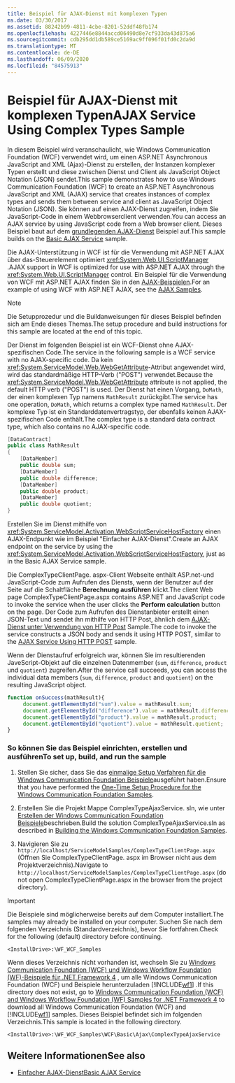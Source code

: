 ```yaml
---
title: Beispiel für AJAX-Dienst mit komplexen Typen
ms.date: 03/30/2017
ms.assetid: 88242b99-4811-4cbe-8201-52ddf48fb174
ms.openlocfilehash: 4227446e8844accd06490d8e7cf933da43d875a6
ms.sourcegitcommit: cdb295dd1db589ce5169ac9ff096f01fd0c2da9d
ms.translationtype: MT
ms.contentlocale: de-DE
ms.lasthandoff: 06/09/2020
ms.locfileid: "84575913"
---
```

# <a name="ajax-service-using-complex-types-sample"></a><span data-ttu-id="46ba3-102">Beispiel für AJAX-Dienst mit komplexen Typen</span><span class="sxs-lookup"><span data-stu-id="46ba3-102">AJAX Service Using Complex Types Sample</span></span>

<span data-ttu-id="46ba3-103">In diesem Beispiel wird veranschaulicht, wie Windows Communication Foundation (WCF) verwendet wird, um einen ASP.NET Asynchronous JavaScript and XML (Ajax)-Dienst zu erstellen, der Instanzen komplexer Typen erstellt und diese zwischen Dienst und Client als JavaScript Object Notation (JSON) sendet.</span><span class="sxs-lookup"><span data-stu-id="46ba3-103">This sample demonstrates how to use Windows Communication Foundation (WCF) to create an ASP.NET Asynchronous JavaScript and XML (AJAX) service that creates instances of complex types and sends them between service and client as JavaScript Object Notation (JSON).</span></span> <span data-ttu-id="46ba3-104">Sie können auf einen AJAX-Dienst zugreifen, indem Sie JavaScript-Code in einem Webbrowserclient verwenden.</span><span class="sxs-lookup"><span data-stu-id="46ba3-104">You can access an AJAX service by using JavaScript code from a Web browser client.</span></span> <span data-ttu-id="46ba3-105">Dieses Beispiel baut auf dem [grundlegenden AJAX-Dienst](basic-ajax-service.md) Beispiel auf.</span><span class="sxs-lookup"><span data-stu-id="46ba3-105">This sample builds on the [Basic AJAX Service](basic-ajax-service.md) sample.</span></span>

<span data-ttu-id="46ba3-106">Die AJAX-Unterstützung in WCF ist für die Verwendung mit ASP.NET AJAX über das-Steuerelement optimiert <xref:System.Web.UI.ScriptManager> .</span><span class="sxs-lookup"><span data-stu-id="46ba3-106">AJAX support in WCF is optimized for use with ASP.NET AJAX through the <xref:System.Web.UI.ScriptManager> control.</span></span> <span data-ttu-id="46ba3-107">Ein Beispiel für die Verwendung von WCF mit ASP.NET AJAX finden Sie in den [AJAX-Beispielen](ajax.md).</span><span class="sxs-lookup"><span data-stu-id="46ba3-107">For an example of using WCF with ASP.NET AJAX, see the [AJAX Samples](ajax.md).</span></span>

> [!NOTE]
> <span data-ttu-id="46ba3-108">Die Setupprozedur und die Buildanweisungen für dieses Beispiel befinden sich am Ende dieses Themas.</span><span class="sxs-lookup"><span data-stu-id="46ba3-108">The setup procedure and build instructions for this sample are located at the end of this topic.</span></span>

<span data-ttu-id="46ba3-109">Der Dienst im folgenden Beispiel ist ein WCF-Dienst ohne AJAX-spezifischen Code.</span><span class="sxs-lookup"><span data-stu-id="46ba3-109">The service in the following sample is a WCF service with no AJAX-specific code.</span></span> <span data-ttu-id="46ba3-110">Da kein <xref:System.ServiceModel.Web.WebGetAttribute>-Attribut angewendet wird, wird das standardmäßige HTTP-Verb ("POST") verwendet.</span><span class="sxs-lookup"><span data-stu-id="46ba3-110">Because the <xref:System.ServiceModel.Web.WebGetAttribute> attribute is not applied, the default HTTP verb ("POST") is used.</span></span> <span data-ttu-id="46ba3-111">Der Dienst hat einen Vorgang, `DoMath`, der einen komplexen Typ namens `MathResult` zurückgibt.</span><span class="sxs-lookup"><span data-stu-id="46ba3-111">The service has one operation, `DoMath`, which returns a complex type named `MathResult`.</span></span> <span data-ttu-id="46ba3-112">Der komplexe Typ ist ein Standarddatenvertragstyp, der ebenfalls keinen AJAX-spezifischen Code enthält.</span><span class="sxs-lookup"><span data-stu-id="46ba3-112">The complex type is a standard data contract type, which also contains no AJAX-specific code.</span></span>

```csharp
[DataContract]
public class MathResult
{
    [DataMember]
    public double sum;
    [DataMember]
    public double difference;
    [DataMember]
    public double product;
    [DataMember]
    public double quotient;
}
```

<span data-ttu-id="46ba3-113">Erstellen Sie im Dienst mithilfe von <xref:System.ServiceModel.Activation.WebScriptServiceHostFactory> einen AJAX-Endpunkt wie im Beispiel "Einfacher AJAX-Dienst".</span><span class="sxs-lookup"><span data-stu-id="46ba3-113">Create an AJAX endpoint on the service by using the <xref:System.ServiceModel.Activation.WebScriptServiceHostFactory>, just as in the Basic AJAX Service sample.</span></span>

<span data-ttu-id="46ba3-114">Die ComplexTypeClientPage. aspx-Client Webseite enthält ASP.net-und JavaScript-Code zum Aufrufen des Diensts, wenn der Benutzer auf der Seite auf die Schaltfläche **Berechnung ausführen** klickt.</span><span class="sxs-lookup"><span data-stu-id="46ba3-114">The client Web page ComplexTypeClientPage.aspx contains ASP.NET and JavaScript code to invoke the service when the user clicks the **Perform calculation** button on the page.</span></span> <span data-ttu-id="46ba3-115">Der Code zum Aufrufen des Dienstanbieter erstellt einen JSON-Text und sendet ihn mithilfe von HTTP Post, ähnlich dem [AJAX-Dienst unter Verwendung von HTTP Post](ajax-service-using-http-post.md) Sample.</span><span class="sxs-lookup"><span data-stu-id="46ba3-115">The code to invoke the service constructs a JSON body and sends it using HTTP POST, similar to the [AJAX Service Using HTTP POST](ajax-service-using-http-post.md) sample.</span></span>

<span data-ttu-id="46ba3-116">Wenn der Dienstaufruf erfolgreich war, können Sie im resultierenden JaveScript-Objekt auf die einzelnen Datenmember (`sum`, `difference`, `product` und `quotient`) zugreifen.</span><span class="sxs-lookup"><span data-stu-id="46ba3-116">After the service call succeeds, you can access the individual data members (`sum`, `difference`, `product` and `quotient`) on the resulting JavaScript object.</span></span>

```javascript
function onSuccess(mathResult){
     document.getElementById("sum").value = mathResult.sum;
     document.getElementById("difference").value = mathResult.difference;
     document.getElementById("product").value = mathResult.product;
     document.getElementById("quotient").value = mathResult.quotient;
}
```

### <a name="to-set-up-build-and-run-the-sample"></a><span data-ttu-id="46ba3-117">So können Sie das Beispiel einrichten, erstellen und ausführen</span><span class="sxs-lookup"><span data-stu-id="46ba3-117">To set up, build, and run the sample</span></span>

1. <span data-ttu-id="46ba3-118">Stellen Sie sicher, dass Sie das [einmalige Setup Verfahren für die Windows Communication Foundation Beispiele](one-time-setup-procedure-for-the-wcf-samples.md)ausgeführt haben.</span><span class="sxs-lookup"><span data-stu-id="46ba3-118">Ensure that you have performed the [One-Time Setup Procedure for the Windows Communication Foundation Samples](one-time-setup-procedure-for-the-wcf-samples.md).</span></span>

2. <span data-ttu-id="46ba3-119">Erstellen Sie die Projekt Mappe ComplexTypeAjaxService. sln, wie unter [Erstellen der Windows Communication Foundation Beispiele](building-the-samples.md)beschrieben.</span><span class="sxs-lookup"><span data-stu-id="46ba3-119">Build the solution ComplexTypeAjaxService.sln as described in [Building the Windows Communication Foundation Samples](building-the-samples.md).</span></span>

3. <span data-ttu-id="46ba3-120">Navigieren Sie zu `http://localhost/ServiceModelSamples/ComplexTypeClientPage.aspx` (Öffnen Sie ComplexTypeClientPage. aspx im Browser nicht aus dem Projektverzeichnis).</span><span class="sxs-lookup"><span data-stu-id="46ba3-120">Navigate to `http://localhost/ServiceModelSamples/ComplexTypeClientPage.aspx` (do not open ComplexTypeClientPage.aspx in the browser from the project directory).</span></span>

> [!IMPORTANT]
> <span data-ttu-id="46ba3-121">Die Beispiele sind möglicherweise bereits auf dem Computer installiert.</span><span class="sxs-lookup"><span data-stu-id="46ba3-121">The samples may already be installed on your computer.</span></span> <span data-ttu-id="46ba3-122">Suchen Sie nach dem folgenden Verzeichnis (Standardverzeichnis), bevor Sie fortfahren.</span><span class="sxs-lookup"><span data-stu-id="46ba3-122">Check for the following (default) directory before continuing.</span></span>
>
> `<InstallDrive>:\WF_WCF_Samples`
>
> <span data-ttu-id="46ba3-123">Wenn dieses Verzeichnis nicht vorhanden ist, wechseln Sie zu [Windows Communication Foundation (WCF) und Windows Workflow Foundation (WF)-Beispiele für .NET Framework 4](https://www.microsoft.com/download/details.aspx?id=21459) , um alle Windows Communication Foundation (WCF) und Beispiele herunterzuladen [!INCLUDE[wf1](../../../../includes/wf1-md.md)] .</span><span class="sxs-lookup"><span data-stu-id="46ba3-123">If this directory does not exist, go to [Windows Communication Foundation (WCF) and Windows Workflow Foundation (WF) Samples for .NET Framework 4](https://www.microsoft.com/download/details.aspx?id=21459) to download all Windows Communication Foundation (WCF) and [!INCLUDE[wf1](../../../../includes/wf1-md.md)] samples.</span></span> <span data-ttu-id="46ba3-124">Dieses Beispiel befindet sich im folgenden Verzeichnis.</span><span class="sxs-lookup"><span data-stu-id="46ba3-124">This sample is located in the following directory.</span></span>
>
> `<InstallDrive>:\WF_WCF_Samples\WCF\Basic\Ajax\ComplexTypeAjaxService`

## <a name="see-also"></a><span data-ttu-id="46ba3-125">Weitere Informationen</span><span class="sxs-lookup"><span data-stu-id="46ba3-125">See also</span></span>

- [<span data-ttu-id="46ba3-126">Einfacher AJAX-Dienst</span><span class="sxs-lookup"><span data-stu-id="46ba3-126">Basic AJAX Service</span></span>](basic-ajax-service.md)
